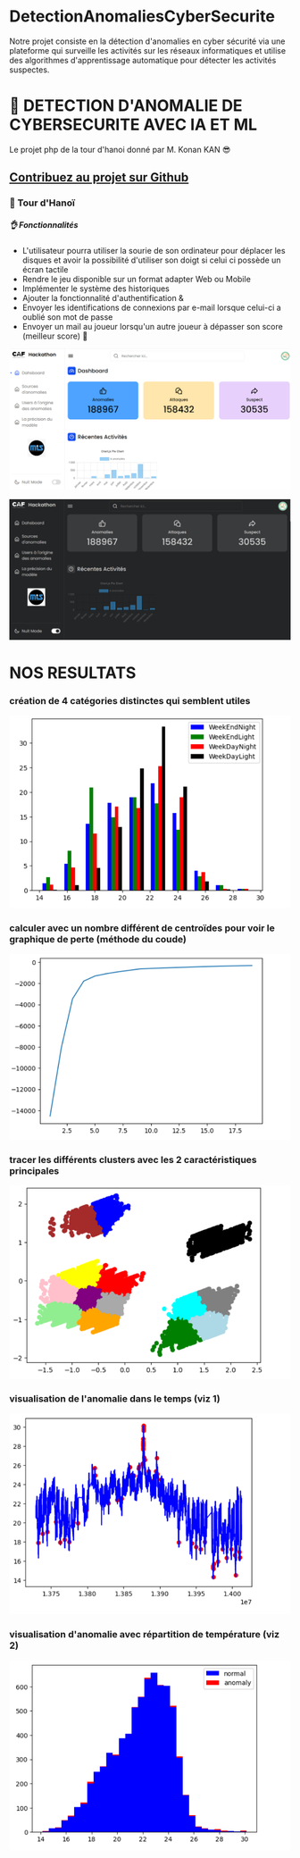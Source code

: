 # DetectionAnomaliesCyberSecurite
Notre projet consiste en la détection d'anomalies en cyber sécurité via une plateforme qui surveille les activités sur les réseaux informatiques et utilise des algorithmes d'apprentissage automatique pour détecter les activités suspectes. 


# 💼 DETECTION D'ANOMALIE DE CYBERSECURITE AVEC IA ET ML
Le projet php de la tour d'hanoi donné par M. Konan KAN 😎

## [Contribuez au projet sur Github](https://github.com/degrize/PHP-Hanoi-ing2)
### 💼 Tour d'Hanoï

##### 👌 Fonctionnalités

- L'utilisateur pourra utiliser la sourie de son ordinateur pour déplacer les disques et avoir la possibilité d'utiliser son doigt si celui ci possède un écran tactile
- Rendre le jeu disponible sur un format adapter Web ou Mobile
- Implémenter le système des historiques
- Ajouter la fonctionnalité d'authentification &
- Envoyer les identifications de connexions par e-mail lorsque celui-ci a oublié son mot de passe
- Envoyer un mail au joueur lorsqu'un autre joueur à dépasser son score (meilleur score)
  💙


![preview img](/frontend/dashboard/Images/dashbord1.PNG)

![preview img](/frontend/dashboard/Images/dashbord2.PNG)

# NOS RESULTATS


### création de 4 catégories distinctes qui semblent utiles
![preview img](/backend/images_tests/création%20de%204%20catégories%20distinctes%20qui%20semblent%20utiles.PNG)

### calculer avec un nombre différent de centroïdes pour voir le graphique de perte (méthode du coude)
![preview img](/backend/images_tests/calculer%20avec%20un%20nombre%20différent%20de%20centroïdes%20pour%20voir%20le%20graphique%20de%20perte%20(méthode%20du%20coude).PNG)


### tracer les différents clusters avec les 2 caractéristiques principales
![preview img](/backend/images_tests/tracer%20les%20différents%20clusters%20avec%20les%202%20caractéristiques%20principales.PNG)

### visualisation de l'anomalie dans le temps (viz 1)
![preview img](/backend/images_tests/visualisation%20de%20l'anomalie%20dans%20le%20temps%20(viz%201).PNG)

### visualisation d'anomalie avec répartition de température (viz 2)
![preview img](/backend/images_tests/visualisation%20d'anomalie%20avec%20répartition%20de%20température%20(viz%202).PNG)


